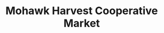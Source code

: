 ---
title: "Mohawk Harvest Cooperative Market"
url: /gloversville/mohawk-harvest-cooperative-market/
shop: supermarket
---